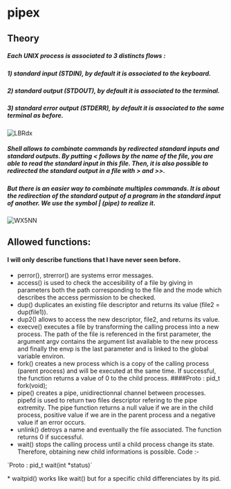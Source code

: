 # pipex

## Theory

##### Each UNIX process is associated to 3 distincts flows :
##### 1) standard input (STDIN), by default it is associated to the keyboard.
##### 2) standard output (STDOUT), by default it is associated to the terminal.
##### 3) standard error output (STDERR), by default it is associated to the same terminal as before.
![LBRdx](https://user-images.githubusercontent.com/81758850/227573016-34338578-1fc4-4dc1-a7af-5d1c708a8227.png)
##### Shell allows to combinate commands by redirected standard inputs and standard outputs. By putting \< follows by the name of the file, you are able to read the standard input in this file. Then, it is also possible to redirected the standard output in a file with \> and \>>.
##### But there is an easier way to combinate multiples commands. It is about the redirection of the standard output of a program in the standard input of another. We use the symbol | (pipe) to realize it.
![WX5NN](https://user-images.githubusercontent.com/81758850/227573480-db345907-f66d-4482-a743-99dd734c671f.png)

## Allowed functions:

#### I will only describe functions that I have never seen before.
* perror(), strerror() are systems error messages.
* access() is used to check the accesibility of a file by giving in parameters both the path corresponding to the file and the mode which describes the access permission to be checked.
* dup() duplicates an existing file descriptor and returns its value (file2 = dup(file1)).
* dup2() allows to access the new descriptor, file2, and returns its value.
* execve() executes a file by transforming the calling process into a new process. The path of the file is referenced in the first parameter, the argument argv contains the argument list available to the new process and finally the envp is the last parameter and is linked to the global variable environ.
* fork() creates a new process which is a copy of the calling process (parent process) and will be executed at the same time. If successful, the function returns a value of 0 to the child process.
####Proto : pid\_t fork(void);
* pipe() creates a pipe, unidirectionnal channel between processes. pipefd is used to return two files descriptor refering to the pipe extremity. The pipe function returns a null value if we are in the child process, positive value if we are in the parent process and a negative value if an error occurs.
* unlink() detroys a name and eventually the file associated. The function returns 0 if successful.
* wait() stops the calling process until a child process change its state. Therefore, obtaining new child informations is possible.
Code :- 
<html>
	<body>
		<p>`Proto : pid_t wait(int *status)`</p>
	</body>
</html>
* waitpid() works like wait() but for a specific child differenciates by its pid.
